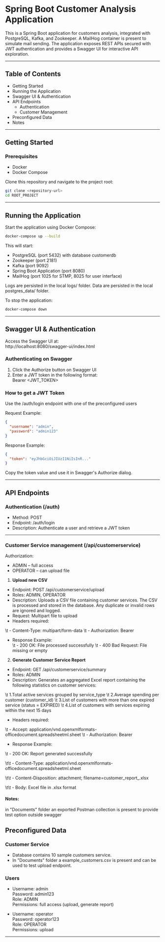 # Spring Boot Customer Analysis Application

This is a Spring Boot application for customers analysis, integrated with PostgreSQL, Kafka, and Zookeeper. A MailHog container is present to simulate mail sending. 
The application exposes REST APIs secured with JWT authentication and provides a Swagger UI for interactive API exploration.

---

## Table of Contents

- Getting Started
- Running the Application
- Swagger UI & Authentication
- API Endpoints
    - Authentication
    - Customer Management
- Preconfigured Data
- Notes

---

## Getting Started

### Prerequisites

- Docker
- Docker Compose

Clone this repository and navigate to the project root:

```bash
git clone <repository-url>
cd ROOT_PROJECT
```

---

## Running the Application

Start the application using Docker Compose:

```bash
docker-compose up --build
```

This will start:

- PostgreSQL (port 5432) with database customerdb
- Zookeeper (port 2181)
- Kafka (port 9092)
- Spring Boot Application (port 8080)
- MailHog (port 1025 for STMP, 8025 for user interface)

Logs are persisted in the local logs/ folder.
Data are persisted in the local postgres_data/ folder.

To stop the application:

```bash
docker-compose down
```

---

## Swagger UI & Authentication

Access the Swagger UI at:  
http://localhost:8080/swagger-ui/index.html

### Authenticating on Swagger

1. Click the Authorize button on Swagger UI
2. Enter a JWT token in the following format:  
   Bearer <JWT_TOKEN>

### How to get a JWT Token

Use the /auth/login endpoint with one of the preconfigured users

Request Example:

```json
{
  "username": "admin",
  "password": "admin123"
}
```

Response Example:

```json
{
  "token": "eyJhbGciOiJIUzI1NiIsInR..."
}
```

Copy the token value and use it in Swagger's Authorize dialog.

---

## API Endpoints

### Authentication (/auth)

- Method: POST
- Endpoint: /auth/login
- Description: Authenticate a user and retrieve a JWT token

---

### Customer Service management (/api/customerservice)

Authorization:
- ADMIN – full access
- OPERATOR – can upload file

1. **Upload new CSV**
- Endpoint: POST /api/customerservice/upload
- Roles: ADMIN, OPERATOR
- Description: Uploads a CSV file containing customer services. The CSV is processed and stored in the database. Any duplicate or invalid rows are ignored and logged.
- Request: Multipart file to upload
- Headers required: 

\t - Content-Type: multipart/form-data
\t - Authorization: Bearer <token>

- Response Example:  
\t - 200 OK: File processed successfully
\t - 400 Bad Request: File missing or empty


2. **Generate Customer Service Report**
- Endpoint: GET /api/customerservice/summary
- Roles: ADMIN
- Description: Generates an aggregated Excel report containing the following statistics on customer services:

\t 1.Total active services grouped by service_type
\t 2.Average spending per customer (customer_id)
\t 3.List of customers with more than one expired service (status = EXPIRED)
\t 4.List of customers with services expiring within the next 15 days

- Headers required:

\t - Accept: application/vnd.openxmlformats-officedocument.spreadsheetml.sheet
\t - Authorization: Bearer <token>

- Response Example:  

\t - 200 OK: Report generated successfully

\t\t - Content-Type: application/vnd.openxmlformats-officedocument.spreadsheetml.sheet

\t\t - Content-Disposition: attachment; filename=customer_report_<timestamp>.xlsx

\t\t - Body: Excel file in .xlsx format

#### Notes: 
in "Documents" folder an exported Postman collection is present to provide test option outside swagger

## Preconfigured Data

### Customer Service

- Database contains 10 sample customers service.
- In "Documents" folder a example_customers.csv is present and can be used to test upload endpoint.

### Users

- Username: admin  
  Password: admin123  
  Role: ADMIN  
  Permissions: full access (upload, generate report)

- Username: operator  
  Password: operator123  
  Role: OPERATOR  
  Permissions: upload

---

